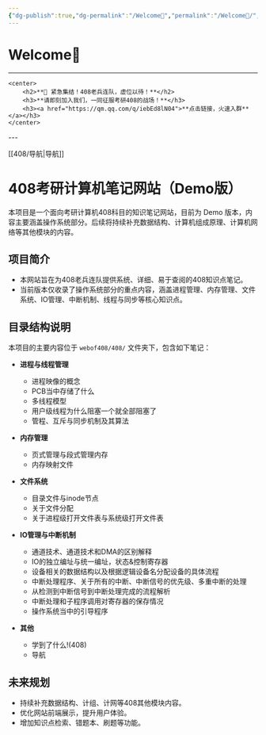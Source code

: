 ```yaml
---
{"dg-publish":true,"dg-permalink":"/Welcome🎉","permalink":"/Welcome🎉/","tags":["gardenEntry"],"dgShowBacklinks":true,"dgShowLocalGraph":true,"dgShowInlineTitle":true}
---
```


# Welcome🎉

---

<!DOCTYPE html>
<html>
<head>
    <title>408老兵连队</title>
</head>
<body>

    <center>
        <h2>**📢 紧急集结！408老兵连队，虚位以待！**</h2>
        <h3>**请即刻加入我们，一同征服考研408的战场！**</h3>
        <h3><a href="https://qm.qq.com/q/iebEd8lN04">**点击链接，火速入群**</a></h3>
    </center>

</body>
</html>
---


[[408/导航\|导航]]

# 408考研计算机笔记网站（Demo版）

本项目是一个面向考研计算机408科目的知识笔记网站，目前为 Demo 版本，内容主要涵盖操作系统部分。后续将持续补充数据结构、计算机组成原理、计算机网络等其他模块的内容。

## 项目简介

- 本网站旨在为408老兵连队提供系统、详细、易于查阅的408知识点笔记。
- 当前版本仅收录了操作系统部分的重点内容，涵盖进程管理、内存管理、文件系统、IO管理、中断机制、线程与同步等核心知识点。

## 目录结构说明

本项目的主要内容位于 `webof408/408/` 文件夹下，包含如下笔记：

- **进程与线程管理**  
  - 进程映像的概念  
  - PCB当中存储了什么  
  - 多线程模型  
  - 用户级线程为什么阻塞一个就全部阻塞了  
  - 管程、互斥与同步机制及其算法

- **内存管理**  
  - 页式管理与段式管理内存  
  - 内存映射文件

- **文件系统**  
  - 目录文件与inode节点  
  - 关于文件分配  
  - 关于进程级打开文件表与系统级打开文件表

- **IO管理与中断机制**  
  - 通道技术、通道技术和DMA的区别解释  
  - IO的独立编址与统一编址，状态&控制寄存器  
  - 设备相关的数据结构以及根据逻辑设备名分配设备的具体流程  
  - 中断处理程序、关于所有的中断、中断信号的优先级、多重中断的处理  
  - 从检测到中断信号到中断处理完成的流程解析  
  - 中断处理和子程序调用对寄存器的保存情况  
  - 操作系统当中的引导程序

- **其他**  
  - 学到了什么!(408)  
  - 导航

## 未来规划

- 持续补充数据结构、计组、计网等408其他模块内容。
- 优化网站前端展示，提升用户体验。
- 增加知识点检索、错题本、刷题等功能。
